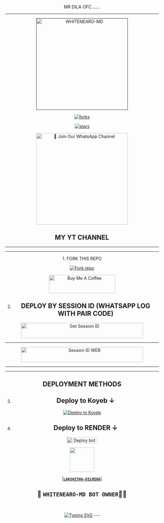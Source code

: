 <br>
 </p>
    <p align="center">
    MR DILA OFC.......   
<br>
 </p>
    <p align="center">
<a href=" src="https://readme-typing-svg.demolab.com?font=EB+Garamond&weight=800&size=28&duration=4000&pause=1000&random=false&width=435&lines=WELCOME+TO+WHITE NEARO-MD;MULTI-DEVICE+WHATSAPP+BOT;DEVELOPED+BY;LAKSHITHA-DILMINA." alt="Typing SVG" /></a>

 
  
<div align="center">
</p

<hr>

<hr>

<p align="center">
  <a href="">
    <img alt="WHITENEARO-MD" height="300" src="https://files.catbox.moe/4y72vl.jpg">

    

![forks](https://img.shields.io/github/forks/cobrs11/WHITENEARO-MD?label=Forks&style=social)

![stars](https://img.shields.io/github/stars/cobrs11/WHITENEARO-MD?style=social)




<a href="https://www.whatsapp.com/channel/0029VajrLTH30LKXN5O5Zj04"><img src="https://img.shields.io/badge/%E2%9D%A4%EF%B8%8F%E2%80%8D%20Join%20Our%20WhatsApp%20Channel%F0%9F%91%A8%E2%80%8D%F0%9F%92%BB-green" alt="📎 Join Our WhatsApp Channel" width="300"></a>



## MY YT CHANNEL



</details>





<hr>

<hr>
1. FORK THIS REPO


<a href='https://github.com/Dilalakiya/WHITE-NEARO/edit/main/README.md/fork' target="_blank"><img alt='Fork repo' src='https://img.shields.io/badge/Fork This Repo-black?style=for-the-badge&logo=git&logoColor=white'/></a>


<a href="https://cautious-halibut-pjgjrvgv5wxrhrxqw-8000.app.github.dev/" target="_blank"><img src="https://cdn.buymeacoffee.com/buttons/v2/default-yellow.png" alt="Buy Me A Coffee" style="height: 60px !important;width: 217px !important;" ></a>

2. ## DEPLOY BY SESSION ID (WHATSAPP LOG WITH PAIR CODE)

<a href='https://replit.com/@LAKSHITHADILMI2' target="_blank"><img alt='Get Session ID' src='https://img.shields.io/badge/%F0%9F%9A%80%EF%B8%8F%E2%80%8D%201-OUR%F0%9F%93%8B%20%20PAIR%20CODE%20WEB%F0%9F%91%A8%E2%80%8D%F0%9F%92%BB-yellow' width="400" height="50" alt="Deploy bot"/></a>

<hr>
<a href='https://replit.com/@atayafuataya/HANSAMAL-MD-1' target="_blank"><img alt='Session ID WEB' src='https://img.shields.io/badge/%F0%9F%9A%80%EF%B8%8F%E2%80%8D%202-OUR%F0%9F%93%8B%20%20PAIR%20CODE%20WEB%F0%9F%91%A8%E2%80%8D%F0%9F%92%BB-RED' width="400" height="50" alt="Deploy bot"/></a>

<hr>
<hr>

## DEPLOYMENT METHODS
3. ## Deploy to Koyeb ↓

[![Deploy to Koyeb](https://www.koyeb.com/static/images/deploy/button.svg)](https://app.koyeb.com/deploy?name=hansamal-md&type=git&repository=-MD&branch=main&builder=dockerfile&env%5BSESSION_ID%5D=your+sessionid+here&env%5BMODE%5D=public&env%5BAUTO_STATUS_SEEN%5D=true&env%5BAUTO_READ%5D=flase&env%5BAUTO_REACT%5D=flase&env%5BALWAYS_ONLINE%5D=flase&ports=8000%3Bhttp%3B%2F)

4. ## Deploy to RENDER ↓

<a href="https://dashboard.render.com/" target="blank"><img align="center" src="https://telegra.ph/file/c15e952f017c10e12f431.jpg" width="100" height="20" alt="Deploy bot"/></a>



   <a href="/"><img src="https://telegra.ph/file/c718b67d351c1190e285b.jpg" width=80 height=80></a>   

|**[`LAKSHITHA-DILMINA`](https://github.com/Dilalakiya/WHITE-NEARO/edit/main/README.md)**|

## 👑 `WHITENEARO-MD BOT OWNER`👨‍💻 

 <br>
 </p>
    <p align="center">
<a href="https://git.io/typing-svg"><img src="https://readme-typing-svg.demolab.com?font=EB+Garamond&weight=800&size=28&duration=4000&pause=1000&random=false&width=435&lines=THANKS+ALL+USE+MY+BOT;HANSAMAL-MD" alt="Typing SVG" /></a>
---
